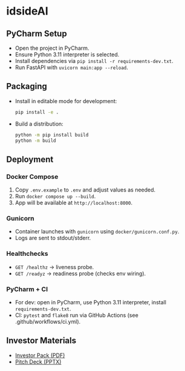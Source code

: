 # idsideAI


## PyCharm Setup
- Open the project in PyCharm.
- Ensure Python 3.11 interpreter is selected.
- Install dependencies via `pip install -r requirements-dev.txt`.
- Run FastAPI with `uvicorn main:app --reload`.


## Packaging
- Install in editable mode for development:
  ```bash
  pip install -e .
  ```
- Build a distribution:
  ```bash
  python -m pip install build
  python -m build
  ```


## Deployment

### Docker Compose
1. Copy `.env.example` to `.env` and adjust values as needed.
2. Run `docker compose up --build`.
3. App will be available at `http://localhost:8000`.

### Gunicorn
- Container launches with `gunicorn` using `docker/gunicorn.conf.py`.
- Logs are sent to stdout/stderr.

### Healthchecks
- `GET /healthz` → liveness probe.
- `GET /readyz` → readiness probe (checks env wiring).

### PyCharm + CI
- For dev: open in PyCharm, use Python 3.11 interpreter, install `requirements-dev.txt`.
- CI: `pytest` and `flake8` run via GitHub Actions (see .github/workflows/ci.yml).


## Investor Materials
- [Investor Pack (PDF)](docs/investor/Investor_Pack_Final.pdf)
- [Pitch Deck (PPTX)](docs/investor/Investor_Pitch_Deck.pptx)
